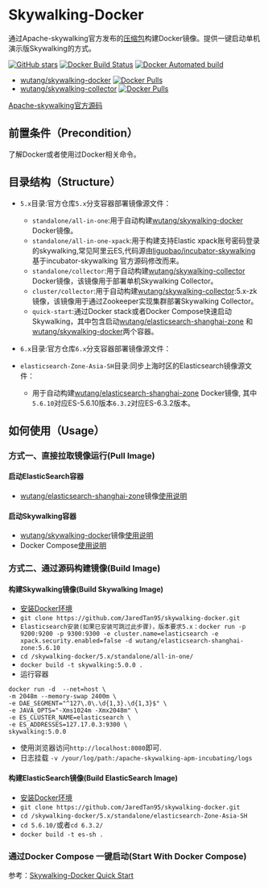 # Skywalking-Docker
通过Apache-skywalking官方发布的[压缩包](https://skywalking.incubator.apache.org/)构建Docker镜像。提供一键启动单机演示版Skywalking的方式。

[![GitHub stars](https://img.shields.io/github/stars/JaredTan95/skywalking-docker.svg?style=for-the-badge&label=Stars&logo=github)](https://github.com/JaredTan95/skywalking-docker) [![Docker Build Status](https://img.shields.io/docker/build/wutang/skywalking-docker.svg)](https://hub.docker.com/r/wutang/skywalking-docker/) [![Docker Automated build](https://img.shields.io/docker/automated/wutang/skywalking-docker.svg)](https://hub.docker.com/r/wutang/skywalking-docker/builds/)

- [wutang/skywalking-docker](https://hub.docker.com/r/wutang/skywalking-docker/) [![Docker Pulls](https://img.shields.io/docker/pulls/wutang/skywalking-docker.svg)](https://hub.docker.com/r/wutang/skywalking-docker/)
- [wutang/skywalking-collector](https://hub.docker.com/r/wutang/skywalking-collector/) [![Docker Pulls](https://img.shields.io/docker/pulls/wutang/skywalking-collector.svg)](https://hub.docker.com/r/wutang/skywalking-collector/)

[Apache-skywalking官方源码](https://github.com/apache/incubator-skywalking/)
## 前置条件（Precondition）
 了解Docker或者使用过Docker相关命令。

## 目录结构（Structure）
- `5.x`目录:官方仓库`5.x`分支容器部署镜像源文件：
	- `standalone/all-in-one`:用于自动构建[wutang/skywalking-docker](https://hub.docker.com/r/wutang/skywalking-docker/) Docker镜像。
	- `standalone/all-in-one-xpack`:用于构建支持Elastic xpack账号密码登录的skywalking,常见阿里云ES,代码源由[liguobao/incubator-skywalking](https://github.com/liguobao/incubator-skywalking)基于incubator-skywalking 官方源码修改而来。
	- `standalone/collector`:用于自动构建[wutang/skywalking-collector](https://hub.docker.com/r/wutang/skywalking-collector/) Docker镜像，该镜像用于部署单机Skywalking Collector。
	- `cluster/collector`:用于自动构建[wutang/skywalking-collector](https://hub.docker.com/r/wutang/skywalking-collector/):5.x-zk 镜像，该镜像用于通过Zookeeper实现集群部署Skywalking Collector。
	- `quick-start`:通过Docker stack或者Docker Compose快速启动Skywalking，其中包含启动[wutang/elasticsearch-shanghai-zone](https://hub.docker.com/r/wutang/elasticsearch-shanghai-zone/) 和[wutang/skywalking-docker](https://hub.docker.com/r/wutang/skywalking-docker/)两个容器。
- `6.x`目录:官方仓库`6.x`分支容器部署镜像源文件：
	
- `elasticsearch-Zone-Asia-SH`目录:同步上海时区的Elasticsearch镜像源文件：
	- 用于自动构建[wutang/elasticsearch-shanghai-zone](https://hub.docker.com/r/wutang/elasticsearch-shanghai-zone/) Docker镜像, 其中`5.6.10`对应ES-5.6.10版本`6.3.2`对应ES-6.3.2版本。

## 如何使用（Usage）


### 方式一、直接拉取镜像运行(Pull Image)
#### 启动ElasticSearch容器
- [wutang/elasticsearch-shanghai-zone](https://hub.docker.com/r/wutang/elasticsearch-shanghai-zone/)镜像[使用说明](elasticsearch-Zone-Asia-SH/README.md)

#### 启动Skywalking容器
- [wutang/skywalking-docker](https://hub.docker.com/r/wutang/skywalking-docker/)镜像[使用说明](5.x/standalone/all-in-one/README.md)
- Docker Compose[使用说明](../5.x/quick-start/README.md)

### 方式二、通过源码构建镜像(Build Image)

#### 构建Skywalking镜像(Build Skywalking Image)
- [安装Docker环境](https://www.docker.com/community-edition#/overview)
- ```git clone https://github.com/JaredTan95/skywalking-docker.git```
- ```Elasticsearch安装(如果已安装可跳过此步骤)，版本要求5.x：docker run -p 9200:9200 -p 9300:9300 -e cluster.name=elasticsearch -e xpack.security.enabled=false -d wutang/elasticsearch-shanghai-zone:5.6.10```
- ```cd /skywalking-docker/5.x/standalone/all-in-one/```
- ```docker build -t skywalking:5.0.0 .```
- 运行容器

```
docker run -d  --net=host \
-m 2048m --memory-swap 2400m \
-e DAE_SEGMENT="^127\.0\.\d{1,3}.\d{1,3}$" \
-e JAVA_OPTS="-Xms1024m -Xmx2048m" \
-e ES_CLUSTER_NAME=elasticsearch \
-e ES_ADDRESSES=127.17.0.3:9300 \
skywalking:5.0.0
```
- 使用浏览器访问```http://localhost:8080```即可.
- 日志挂载 ```-v /your/log/path:/apache-skywalking-apm-incubating/logs```

#### 构建ElasticSearch镜像(Build ElasticSearch Image)
- [安装Docker环境](https://www.docker.com/community-edition#/overview)
- ```git clone https://github.com/JaredTan95/skywalking-docker.git```
- ```cd /skywalking-docker/5.x/standalone/elasticsearch-Zone-Asia-SH```
- ```cd 5.6.10/```或者```cd 6.3.2/```
- ```docker build -t es-sh .```

### 通过Docker Compose 一键启动(Start With Docker Compose)
参考：[Skywalking-Docker Quick Start](https://github.com/JaredTan95/skywalking-docker/blob/master/5.x/quick-start/README.md)

